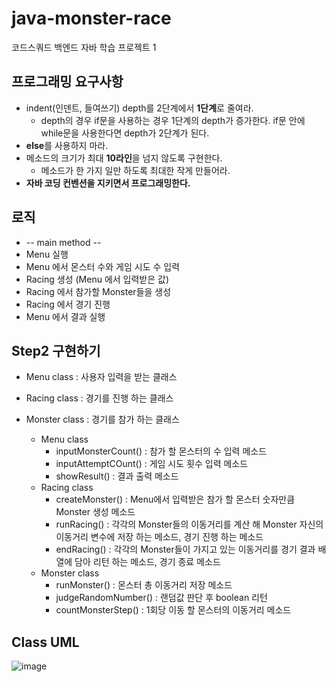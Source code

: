 # java-monster-race

코드스쿼드 백엔드 자바 학습 프로젝트 1

## 프로그래밍 요구사항
* indent(인덴트, 들여쓰기) depth를 2단계에서 **1단계**로 줄여라.
   * depth의 경우 if문을 사용하는 경우 1단계의 depth가 증가한다. if문 안에 while문을 사용한다면 depth가 2단계가 된다.
* **else**를 사용하지 마라.
* 메소드의 크기가 최대 **10라인**을 넘지 않도록 구현한다.
   * 메소드가 한 가지 일만 하도록 최대한 작게 만들어라.
* **자바 코딩 컨벤션을 지키면서 프로그래밍한다.**

## 로직 
* -- main method --
* Menu 실행
* Menu 에서 몬스터 수와 게임 시도 수 입력
* Racing 생성 (Menu 에서 입력받은 값) 
* Racing 에서 참가할 Monster들을 생성
* Racing 에서 경기 진행
*  Menu 에서 결과 실행


## Step2 구현하기
* Menu class : 사용자 입력을 받는 클래스
* Racing class : 경기를 진행 하는 클래스
* Monster class : 경기를 참가 하는 클래스

    * Menu class
        * inputMonsterCount() : 참가 할 몬스터의 수 입력 메소드
        * inputAttemptCOunt() : 게임 시도 횟수 입력 메소드
        * showResult() : 결과 출력 메소드
    * Racing class
        * createMonster() : Menu에서 입력받은 참가 할 몬스터 숫자만큼 Monster 생성 메소드
        * runRacing() : 각각의 Monster들의 이동거리를 계산 해 Monster 자신의 이동거리 변수에 저장 하는 메소드, 경기 진행 하는 메소드
        * endRacing() : 각각의 Monster들이 가지고 있는 이동거리를 경기 결과 배열에 담아 리턴 하는 메소드, 경기 종료 메소드
    * Monster class
        * runMonster() : 몬스터 총 이동거리 저장 메소드
        * judgeRandomNumber() : 랜덤값 판단 후 boolean 리턴
        * countMonsterStep() : 1회당 이동 할 몬스터의 이동거리 메소드

## Class UML

![image](https://user-images.githubusercontent.com/53131108/73823489-b8dd4280-483b-11ea-85ac-00c38892f8b9.png)



